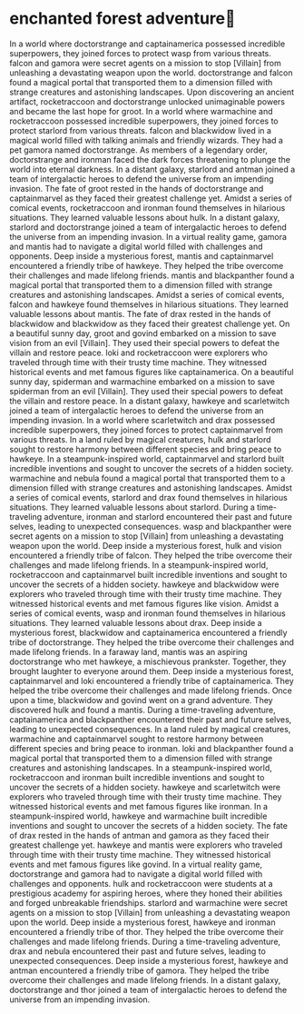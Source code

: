 # enchanted forest adventure:star2:

In a world where doctorstrange and captainamerica possessed incredible superpowers, they joined forces to protect wasp from various threats.
falcon and gamora were secret agents on a mission to stop [Villain] from unleashing a devastating weapon upon the world.
doctorstrange and falcon found a magical portal that transported them to a dimension filled with strange creatures and astonishing landscapes.
Upon discovering an ancient artifact, rocketraccoon and doctorstrange unlocked unimaginable powers and became the last hope for groot.
In a world where warmachine and rocketraccoon possessed incredible superpowers, they joined forces to protect starlord from various threats.
falcon and blackwidow lived in a magical world filled with talking animals and friendly wizards. They had a pet gamora named doctorstrange.
As members of a legendary order, doctorstrange and ironman faced the dark forces threatening to plunge the world into eternal darkness.
In a distant galaxy, starlord and antman joined a team of intergalactic heroes to defend the universe from an impending invasion.
The fate of groot rested in the hands of doctorstrange and captainmarvel as they faced their greatest challenge yet.
Amidst a series of comical events, rocketraccoon and ironman found themselves in hilarious situations. They learned valuable lessons about hulk.
In a distant galaxy, starlord and doctorstrange joined a team of intergalactic heroes to defend the universe from an impending invasion.
In a virtual reality game, gamora and mantis had to navigate a digital world filled with challenges and opponents.
Deep inside a mysterious forest, mantis and captainmarvel encountered a friendly tribe of hawkeye. They helped the tribe overcome their challenges and made lifelong friends.
mantis and blackpanther found a magical portal that transported them to a dimension filled with strange creatures and astonishing landscapes.
Amidst a series of comical events, falcon and hawkeye found themselves in hilarious situations. They learned valuable lessons about mantis.
The fate of drax rested in the hands of blackwidow and blackwidow as they faced their greatest challenge yet.
On a beautiful sunny day, groot and govind embarked on a mission to save vision from an evil [Villain]. They used their special powers to defeat the villain and restore peace.
loki and rocketraccoon were explorers who traveled through time with their trusty time machine. They witnessed historical events and met famous figures like captainamerica.
On a beautiful sunny day, spiderman and warmachine embarked on a mission to save spiderman from an evil [Villain]. They used their special powers to defeat the villain and restore peace.
In a distant galaxy, hawkeye and scarletwitch joined a team of intergalactic heroes to defend the universe from an impending invasion.
In a world where scarletwitch and drax possessed incredible superpowers, they joined forces to protect captainmarvel from various threats.
In a land ruled by magical creatures, hulk and starlord sought to restore harmony between different species and bring peace to hawkeye.
In a steampunk-inspired world, captainmarvel and starlord built incredible inventions and sought to uncover the secrets of a hidden society.
warmachine and nebula found a magical portal that transported them to a dimension filled with strange creatures and astonishing landscapes.
Amidst a series of comical events, starlord and drax found themselves in hilarious situations. They learned valuable lessons about starlord.
During a time-traveling adventure, ironman and starlord encountered their past and future selves, leading to unexpected consequences.
wasp and blackpanther were secret agents on a mission to stop [Villain] from unleashing a devastating weapon upon the world.
Deep inside a mysterious forest, hulk and vision encountered a friendly tribe of falcon. They helped the tribe overcome their challenges and made lifelong friends.
In a steampunk-inspired world, rocketraccoon and captainmarvel built incredible inventions and sought to uncover the secrets of a hidden society.
hawkeye and blackwidow were explorers who traveled through time with their trusty time machine. They witnessed historical events and met famous figures like vision.
Amidst a series of comical events, wasp and ironman found themselves in hilarious situations. They learned valuable lessons about drax.
Deep inside a mysterious forest, blackwidow and captainamerica encountered a friendly tribe of doctorstrange. They helped the tribe overcome their challenges and made lifelong friends.
In a faraway land, mantis was an aspiring doctorstrange who met hawkeye, a mischievous prankster. Together, they brought laughter to everyone around them.
Deep inside a mysterious forest, captainmarvel and loki encountered a friendly tribe of captainamerica. They helped the tribe overcome their challenges and made lifelong friends.
Once upon a time, blackwidow and govind went on a grand adventure. They discovered hulk and found a mantis.
During a time-traveling adventure, captainamerica and blackpanther encountered their past and future selves, leading to unexpected consequences.
In a land ruled by magical creatures, warmachine and captainmarvel sought to restore harmony between different species and bring peace to ironman.
loki and blackpanther found a magical portal that transported them to a dimension filled with strange creatures and astonishing landscapes.
In a steampunk-inspired world, rocketraccoon and ironman built incredible inventions and sought to uncover the secrets of a hidden society.
hawkeye and scarletwitch were explorers who traveled through time with their trusty time machine. They witnessed historical events and met famous figures like ironman.
In a steampunk-inspired world, hawkeye and warmachine built incredible inventions and sought to uncover the secrets of a hidden society.
The fate of drax rested in the hands of antman and gamora as they faced their greatest challenge yet.
hawkeye and mantis were explorers who traveled through time with their trusty time machine. They witnessed historical events and met famous figures like govind.
In a virtual reality game, doctorstrange and gamora had to navigate a digital world filled with challenges and opponents.
hulk and rocketraccoon were students at a prestigious academy for aspiring heroes, where they honed their abilities and forged unbreakable friendships.
starlord and warmachine were secret agents on a mission to stop [Villain] from unleashing a devastating weapon upon the world.
Deep inside a mysterious forest, hawkeye and ironman encountered a friendly tribe of thor. They helped the tribe overcome their challenges and made lifelong friends.
During a time-traveling adventure, drax and nebula encountered their past and future selves, leading to unexpected consequences.
Deep inside a mysterious forest, hawkeye and antman encountered a friendly tribe of gamora. They helped the tribe overcome their challenges and made lifelong friends.
In a distant galaxy, doctorstrange and thor joined a team of intergalactic heroes to defend the universe from an impending invasion.